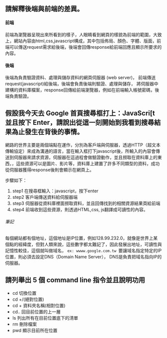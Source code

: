 ## 請解釋後端與前端的差異。
#### 前端
前端為瀏覽器呈現出來所看到的樣子，人眼睛看到網頁的樣貌為前端的範圍，大致上，網站內容由html,css,javascript構成，其中包括佈局、顏色、字體、版面，前端可以傳送request需求給後端，後端會回傳response給前端回應且顯示所要求的內容。
#### 後端
後端為負責驗證資料、處理與儲存資料的網頁伺服器 (web server)， 前端傳送request(javascript)給後端，後端會負責後端則驗證、處理與儲存， 將伺服器中建構的資料庫檔案，response回傳給前端瀏覽器，例如在前端輸入帳號密碼，後端負責驗證。
## 假設我今天去 Google 首頁搜尋框打上：JavaScri[t 並且按下 Enter，請說出從這一刻開始到我看到搜尋結果為止發生在背後的事情。
網路的世界主要是兩個端點在運作，分別為客戶端與伺服器，透過HTTP（超文本傳輸協定）來成為溝通的語言，當在輸入框打下javascript後，所輸入的內容會傳送到伺服器來請求資源，伺服器在這過程會做驗證動作，並且撈取在資料庫上的東西，，這些資源可以是圖片、影片等，資料庫上建置了許多不同類型的資料，成功從伺服器獲得response後則會顯示在網頁上。

步驟如下： 
1. step1 在搜尋框輸入：javascript，按下enter 
2. step2 客戶端傳送資料給伺服器端 
3. step3 伺服器從資料庫裡面撈取資料，並且回傳找到的相關資源結果頁給前端 
4. step4 前端收到這些資源，則透過HTML,css, js翻譯成可讀性的內容。

###### 筆記 
每個網站都有個地址，這個地址是IP位置，例如128.99.232.0，就像是世界上某個點的經緯度，但對人類來說，這些數字都太難記了，因此發展出地址，可讀性與記憶性較佳，這個就叫做域名， `ex: wwww.google.com.tw `要讓域名指定特定的IP位置，則必須去設定DNS（Domain Name Server）， DNS是負責把域名指向IP的伺服器。

## 請列舉出 5 個 command line 指令並且說明功用
* cd 切換位置
* cd +/(絕對位置)
* cd + 資料夾名稱(相對位置)
* cd.. 回目前位置的上一層
* ls 列出所有在目前位置底下的清單
* rm 刪除檔案
* pwd 顯示目前所在位置



